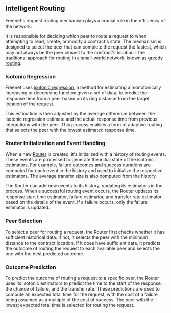 ## Intelligent Routing

Freenet's request routing mechanism plays a crucial role in the efficiency of
the network.

It is responsible for deciding which peer to route a request to when attempting
to read, create, or modify a contract's state. The mechanism is designed to
select the peer that can complete the request the fastest, which may not always
be the peer closest to the contract's location - the traditional approach for
routing in a small-world network, known as [greedy
routing](https://en.wikipedia.org/wiki/Small-world_routing#Greedy_routing).

### Isotonic Regression

Freenet uses [isotonic regression](https://github.com/sanity/pav.rs), a method
for estimating a monotonically increasing or decreasing function given a set of
data, to predict the response time from a peer based on its ring distance from
the target location of the request.

This estimation is then adjusted by the average difference between the isotonic
regression estimate and the actual response time from previous interactions with
the peer. This process enables a form of adaptive routing that selects the peer
with the lowest estimated response time.

### Router Initialization and Event Handling

When a new
[Router](https://github.com/freenet/freenet-core/blob/main/crates/core/src/router.rs)
is created, it's initialized with a history of routing events. These events are
processed to generate the initial state of the isotonic estimators. For example,
failure outcomes and success durations are computed for each event in the
history and used to initialize the respective estimators. The average transfer
size is also computed from the history.

The Router can add new events to its history, updating its estimators in the
process. When a successful routing event occurs, the Router updates its response
start time estimator, failure estimator, and transfer rate estimator based on
the details of the event. If a failure occurs, only the failure estimator is
updated.

### Peer Selection

To select a peer for routing a request, the Router first checks whether it has
sufficient historical data. If not, it selects the peer with the minimum
distance to the contract location. If it does have sufficient data, it predicts
the outcome of routing the request to each available peer and selects the one
with the best predicted outcome.

### Outcome Prediction

To predict the outcome of routing a request to a specific peer, the Router uses
its isotonic estimators to predict the time to the start of the response, the
chance of failure, and the transfer rate. These predictions are used to compute
an expected total time for the request, with the cost of a failure being assumed
as a multiple of the cost of success. The peer with the lowest expected total
time is selected for routing the request.
